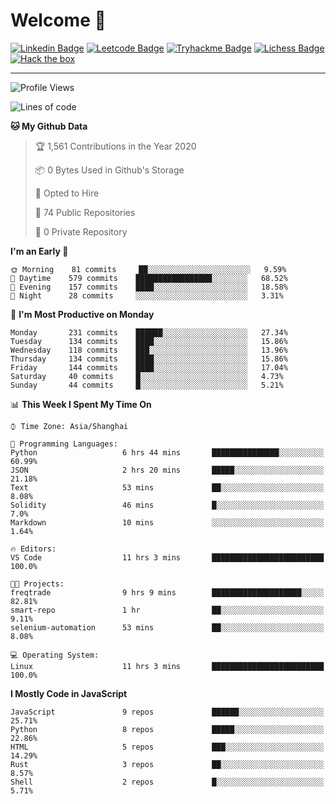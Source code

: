 # Welcome 👋

[![Linkedin Badge](https://img.shields.io/badge/-PedroTorres-blue?style=flat-square&logo=Linkedin&logoColor=white&link=https://www.linkedin.com/in/PedroTorres/)](https://www.linkedin.com/in/pedro-torres-cruz/)
[![Leetcode Badge](https://img.shields.io/badge/profile-leetcode-green)](https://leetcode.com/corfucinas/)
[![Tryhackme Badge](https://img.shields.io/badge/profile-tryhackme-blue)](https://tryhackme.com/p/Corfucinas/)
[![Lichess Badge](https://img.shields.io/badge/challenge_me-lichess-yellow)](https://lichess.org/@/Corfucinas)
[![Hack the box](https://img.shields.io/badge/hack_the_box-profile-red)](https://www.hackthebox.eu/profile/375826)

---

<!--START_SECTION:waka-->
![Profile Views](http://img.shields.io/badge/Profile%20Views-2-blue)

![Lines of code](https://img.shields.io/badge/From%20Hello%20World%20I%27ve%20Written-23.8%20million%20lines%20of%20code-blue)

**🐱 My Github Data** 

> 🏆 1,561 Contributions in the Year 2020
 > 
> 📦 0 Bytes Used in Github's Storage 
 > 
> 💼 Opted to Hire
 > 
> 📜 74 Public Repositories
 > 
> 🔑 0 Private Repository 
 > 
**I'm an Early 🐤** 

```text
🌞 Morning    81 commits     ██░░░░░░░░░░░░░░░░░░░░░░░   9.59% 
🌆 Daytime    579 commits    █████████████████░░░░░░░░   68.52% 
🌃 Evening    157 commits    ████░░░░░░░░░░░░░░░░░░░░░   18.58% 
🌙 Night      28 commits     ░░░░░░░░░░░░░░░░░░░░░░░░░   3.31%

```
📅 **I'm Most Productive on Monday** 

```text
Monday       231 commits    ██████░░░░░░░░░░░░░░░░░░░   27.34% 
Tuesday      134 commits    ████░░░░░░░░░░░░░░░░░░░░░   15.86% 
Wednesday    118 commits    ███░░░░░░░░░░░░░░░░░░░░░░   13.96% 
Thursday     134 commits    ████░░░░░░░░░░░░░░░░░░░░░   15.86% 
Friday       144 commits    ████░░░░░░░░░░░░░░░░░░░░░   17.04% 
Saturday     40 commits     █░░░░░░░░░░░░░░░░░░░░░░░░   4.73% 
Sunday       44 commits     █░░░░░░░░░░░░░░░░░░░░░░░░   5.21%

```


📊 **This Week I Spent My Time On** 

```text
⌚︎ Time Zone: Asia/Shanghai

💬 Programming Languages: 
Python                   6 hrs 44 mins       ███████████████░░░░░░░░░░   60.99% 
JSON                     2 hrs 20 mins       █████░░░░░░░░░░░░░░░░░░░░   21.18% 
Text                     53 mins             ██░░░░░░░░░░░░░░░░░░░░░░░   8.08% 
Solidity                 46 mins             █░░░░░░░░░░░░░░░░░░░░░░░░   7.0% 
Markdown                 10 mins             ░░░░░░░░░░░░░░░░░░░░░░░░░   1.64%

🔥 Editors: 
VS Code                  11 hrs 3 mins       █████████████████████████   100.0%

🐱‍💻 Projects: 
freqtrade                9 hrs 9 mins        ████████████████████░░░░░   82.81% 
smart-repo               1 hr                ██░░░░░░░░░░░░░░░░░░░░░░░   9.11% 
selenium-automation      53 mins             ██░░░░░░░░░░░░░░░░░░░░░░░   8.08%

💻 Operating System: 
Linux                    11 hrs 3 mins       █████████████████████████   100.0%

```

**I Mostly Code in JavaScript** 

```text
JavaScript               9 repos             ██████░░░░░░░░░░░░░░░░░░░   25.71% 
Python                   8 repos             █████░░░░░░░░░░░░░░░░░░░░   22.86% 
HTML                     5 repos             ███░░░░░░░░░░░░░░░░░░░░░░   14.29% 
Rust                     3 repos             ██░░░░░░░░░░░░░░░░░░░░░░░   8.57% 
Shell                    2 repos             █░░░░░░░░░░░░░░░░░░░░░░░░   5.71%

```



<!--END_SECTION:waka-->
